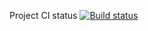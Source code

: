 Project CI status [![Build status](https://ci.appveyor.com/api/projects/status/v31u02gl1k0yw4dr?svg=true)](https://ci.appveyor.com/project/LexinFrom02/ex2-1)
